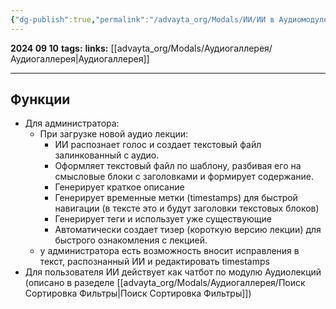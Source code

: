 ```yaml
---
{"dg-publish":true,"permalink":"/advayta_org/Modals/ИИ/ИИ в Аудиомодуле/"}
---
```


**2024 09 10**
**tags:**
**links:** [[advayta_org/Modals/Аудиогаллерея/Аудиогаллерея\|Аудиогаллерея]]

---
## Функции
- Для администратора:
	- При загрузке новой аудио лекции:
		- ИИ распознает голос и создает текстовый файл залинкованный с аудио. 
		- Оформляет текстовый файл по шаблону, разбивая его на смысловые блоки с заголовками и формирует содержание.
		- Генерирует краткое описание
		- Генерирует временные метки (timestamps) для быстрой навигации (в тексте это и будут заголовки текстовых блоков)
		- Генерирует теги и использует уже существующие
		- Автоматически создает тизер (короткую версию лекции) для быстрого ознакомления с лекцией.
	- у администратора есть возможность вносит исправления в текст, распознанный ИИ и редактировать timestamps
- Для пользователя ИИ действует как чатбот по модулю Аудиолекций (описано в разеделе [[advayta_org/Modals/Аудиогаллерея/Поиск Сортировка Фильтры\|Поиск Сортировка Фильтры]])
